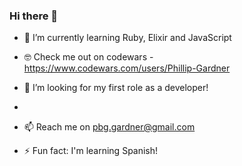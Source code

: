### Hi there 👋

- 🌱 I’m currently learning Ruby, Elixir and JavaScript

- 🤓 Check me out on codewars - https://www.codewars.com/users/Phillip-Gardner

- 🤔 I’m looking for my first role as a developer!
-
- 📫 Reach me on pbg.gardner@gmail.com

- ⚡ Fun fact: I'm learning Spanish!
